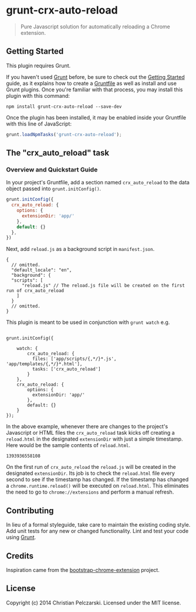 # grunt-crx-auto-reload

> Pure Javascript solution for automatically reloading a Chrome extension.

## Getting Started
This plugin requires Grunt.

If you haven't used [Grunt](http://gruntjs.com/) before, be sure to check out the [Getting Started](http://gruntjs.com/getting-started) guide, as it explains how to create a [Gruntfile](http://gruntjs.com/sample-gruntfile) as well as install and use Grunt plugins. Once you're familiar with that process, you may install this plugin with this command:

```shell
npm install grunt-crx-auto-reload --save-dev
```

Once the plugin has been installed, it may be enabled inside your Gruntfile with this line of JavaScript:

```js
grunt.loadNpmTasks('grunt-crx-auto-reload');
```

## The "crx_auto_reload" task

### Overview and Quickstart Guide
In your project's Gruntfile, add a section named `crx_auto_reload` to the data object passed into `grunt.initConfig()`.

```js
grunt.initConfig({
  crx_auto_reload: {
    options: {
      extensionDir: 'app/'
    },
    default: {}
  },
})
```

Next, add `reload.js` as a background script in `manifest.json`.
```
{
  // omitted.
  "default_locale": "en",
  "background": {
  "scripts": [
      "reload.js" // The reload.js file will be created on the first run of crx_auto_reload
    ]
  }
  // omitted.
}
```

This plugin is meant to be used in conjunction with `grunt watch` e.g.
```

grunt.initConfig({

    watch: {
        crx_auto_reload: {
          files: ['app/scripts/{,*/}*.js', 'app/templates/{,*/}*.html'],
          tasks: ['crx_auto_reload']
        }
    },
    crx_auto_reload: {
        options: {
          extensionDir: 'app/'
        },
        default: {}
    }
});
```
In the above example, whenever there are changes to the project's Javascript or HTML files the `crx_auto_reload` task kicks off creating a `reload.html` in the designated `extensionDir` with just a simple timestamp. Here would be the sample contents of `reload.html`.
```
1393936558108
```

On the first run of `crx_auto_reload` the `reload.js` will be created in the designated `extensionDir`. Its job is to check the `reload.html` file every second to see if the timestamp has changed. If the timestamp has changed a `chrome.runtime.reload()` will be executed on `reload.html`. This eliminates the need to go to `chrome://extensions` and perform a manual refresh.

## Contributing
In lieu of a formal styleguide, take care to maintain the existing coding style. Add unit tests for any new or changed functionality. Lint and test your code using [Grunt](http://gruntjs.com/).

## Credits
Inspiration came from the [bootstrap-chrome-extension](https://github.com/websecurify/bootstrap-chrome-extension) project.

## License
Copyright (c) 2014 Christian Pelczarski. Licensed under the MIT license.
